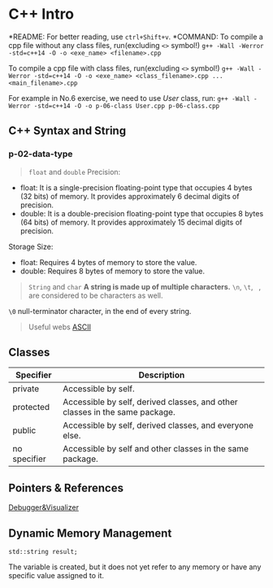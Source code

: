 # C++ Intro

*README: For better reading, use `ctrl+Shift+v`.
*COMMAND:
To compile a cpp file without any class files, run(excluding `<>` symbol!)
`g++ -Wall -Werror -std=c++14 -O -o <exe_name> <filename>.cpp`

To compile a cpp file with class files, run(excluding `<>` symbol!)
`g++ -Wall -Werror -std=c++14 -O -o <exe_name> <class_filename>.cpp ... <main_filename>.cpp `

For example in No.6 exercise, we need to use _User_ class, run:
`g++ -Wall -Werror -std=c++14 -O -o p-06-class User.cpp p-06-class.cpp`

## C++ Syntax and String
### p-02-data-type

> `float` and `double`
Precision:

* float: It is a single-precision floating-point type that occupies 4 bytes (32 bits) of memory. It provides approximately 6 decimal digits of precision.
* double: It is a double-precision floating-point type that occupies 8 bytes (64 bits) of memory. It provides approximately 15 decimal digits of precision.

Storage Size:

* float: Requires 4 bytes of memory to store the value.
* double: Requires 8 bytes of memory to store the value.

> `String` and `char`
**A string is made up of multiple characters.**
`\n`, `\t`, ` `, are considered to be characters as well.

`\0` null-terminator character, in the end of every string.


> Useful webs
[ASCII](https://www.ascii-code.com/)

## Classes
| Specifier    | Description                                                                 |
|--------------|-----------------------------------------------------------------------------|
| private      | Accessible by self.                                                         |
| protected    | Accessible by self, derived classes, and other classes in the same package. |
| public       | Accessible by self, derived classes, and everyone else.                     |
| no specifier | Accessible by self and other classes in the same package.                   |

## Pointers & References
[Debugger&Visualizer](https://pythontutor.com/cpp.html#mode=edit)

## Dynamic Memory Management
```
std::string result;
```
The variable is created, but it does not yet refer to any memory or have any specific value assigned to it.
